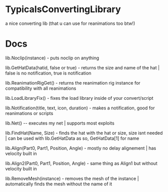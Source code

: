 # TypicalsConvertingLibrary
a nice converting lib (that u can use for reanimations too btw!)

# Docs

lib.Noclip(instance) - puts noclip on anything

lib.GetHatData(hatid, false or true) - returns the size and name of the hat | false is no notification, true is notification

lib.ReanimationRigGet() - returns the reanimation rig instance for compatibility with all reanimations

lib.LoadLibraryFix() - fixes the load library inside of your convert/script

lib.Notification(title, text, icon, duration) - makes a notification, good for reanimations or scripts

lib.Net() -- executes my net | supports most exploits

lib.FindHat(Name, Size) - finds the hat with the hat or size, size isnt needed | can be used with lib.GetHatData as so, GetHatData[1] for name

lib.Align(Part0, Part1, Position, Angle) - mostly no delay alignement | has velocity built in

lib.Align2(Part0, Part1, Position, Angle) - same thing as Align1 but without velocity built in

lib.RemoveMesh(instance) - removes the mesh of the instance | automatically finds the mesh without the name of it
